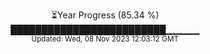 <p align="center">
⏳Year Progress (85.34 %) <br>
█████████████████████████▁▁▁▁▁ <br>
<sub>Updated: Wed, 08 Nov 2023 12:03:12 GMT</sub>
</p>

